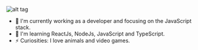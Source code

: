 ![alt tag](https://i.imgur.com/0foT1CR.png)
- 🔭 I'm currently working as a developer and focusing on the JavaScript stack.
- 🌱 I'm learning ReactJs, NodeJs, JavaScript and TypeScript.
- ⚡ Curiosities: I love animals and video games.
